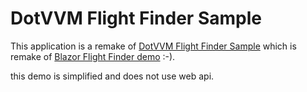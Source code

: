 # DotVVM Flight Finder Sample

This application is a remake of [DotVVM Flight Finder Sample](https://github.com/riganti/dotvvm-samples-flight-finder) which is remake of [Blazor Flight Finder demo](https://github.com/aspnet/samples/tree/master/samples/aspnetcore/blazor) :-).

this demo is simplified and does not use web api.
